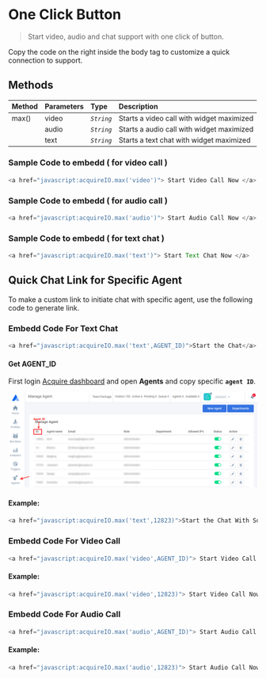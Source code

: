 # One Click Button

> Start video, audio and chat support with one click of button.

Copy the code on the right inside the body tag to customize a quick connection to support.

## Methods

|  Method |  Parameters |  Type |  Description |
| :--- | :--- | :--- | :--- |
|  max\(\) |  video |  _`String`_ |  Starts a video call with widget maximized |
|  | audio | _`String`_ |  Starts a audio call with widget maximized |
|  | text | _`String`_ |  Starts a text chat with widget maximized |

### Sample Code to embedd \( for video call \)

```javascript
<a href="javascript:acquireIO.max('video')"> Start Video Call Now </a>
```

### Sample Code to embedd \( for audio call \)

```javascript
<a href="javascript:acquireIO.max('audio')"> Start Audio Call Now </a>
```

### Sample Code to embedd \( for text chat \)

```javascript
<a href="javascript:acquireIO.max('text')"> Start Text Chat Now </a>
```

## Quick Chat Link for Specific Agent

 To make a custom link to initiate chat with specific agent, use the following code to generate link.

### Embedd Code For Text Chat

```javascript
<a href="javascript:acquireIO.max('text',AGENT_ID)">Start the Chat</a>
```

####  **Get AGENT\_ID**

 First login [Acquire dashboard](https://app.acquire.io/)  and open **Agents** and copy specific **`agent ID`**.

![Get Agent\_ID](../../.gitbook/assets/get-agent-id-1.png)

#### Example:

```javascript
<a href="javascript:acquireIO.max('text',12823)">Start the Chat With Som</a>
```

### Embedd Code For Video Call

```javascript
<a href="javascript:acquireIO.max('video',AGENT_ID)"> Start Video Call Now </a>
```

#### Example:

```javascript
<a href="javascript:acquireIO.max('video',12823)"> Start Video Call Now </a>
```

### Embedd Code For Audio Call

```javascript
<a href="javascript:acquireIO.max('audio',AGENT_ID)"> Start Audio Call Now </a>
```

#### Example:

```javascript
<a href="javascript:acquireIO.max('audio',12823)"> Start Audio Call Now </a>
```

